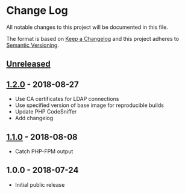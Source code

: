 # Change Log
All notable changes to this project will be documented in this file.

The format is based on [Keep a Changelog](http://keepachangelog.com/)
and this project adheres to [Semantic Versioning](http://semver.org/).

## [Unreleased]

## [1.2.0] - 2018-08-27
- Use CA certificates for LDAP connections
- Use specified version of base image for reproducible builds
- Update PHP CodeSniffer
- Add changelog

## [1.1.0] - 2018-08-08
- Catch PHP-FPM output

## 1.0.0 - 2018-07-24
- Initial public release

[Unreleased]:  https://github.com/gmitirol/alpine38-php72/compare/1.2.0...HEAD
[1.2.0]: https://github.com/gmitirol/alpine38-php72/compare/1.1.0...1.2.0
[1.1.0]: https://github.com/gmitirol/alpine38-php72/compare/1.0.0...1.1.0

